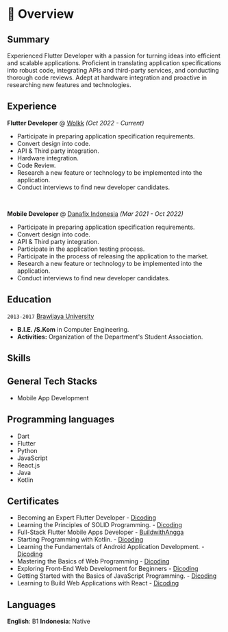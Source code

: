# 📖 Overview

## Summary

Experienced Flutter Developer with a passion for turning ideas into efficient and scalable applications. Proficient in translating application specifications into robust code, integrating APIs and third-party services, and conducting thorough code reviews. Adept at hardware integration and proactive in researching new features and technologies.

## Experience

**Flutter Developer** @ [Wolkk](https://www.linkedin.com/company/wolkk/) _(Oct 2022 - Current)_

- Participate in preparing application specification requirements.
- Convert design into code.
- API & Third party integration.
- Hardware integration.
- Code Review.
- Research a new feature or technology to be implemented into the application.
- Conduct interviews to find new developer candidates.

&nbsp;

**Mobile Developer** @ [Danafix Indonesia](https://www.linkedin.com/company/danafixindonesia/) _(Mar 2021 - Oct 2022)_

- Participate in preparing application specification requirements.
- Convert design into code.
- API & Third party integration.
- Participate in the application testing process.
- Participate in the process of releasing the application to the market.
- Research a new feature or technology to be implemented into the application.
- Conduct interviews to find new developer candidates.

## Education

`2013-2017` [Brawijaya University](https://ub.ac.id/)

- **B.I.E. /S.Kom** in Computer Engineering.
- **Activities:** Organization of the Department's Student Association.

## Skills

## General Tech Stacks

- Mobile App Development

## Programming languages

- Dart
- Flutter
- Python
- JavaScript
- React.js
- Java
- Kotlin

## Certificates

- Becoming an Expert Flutter Developer - [Dicoding](https://www.dicoding.com/certificates/4EXG6WGMDZRL)
- Learning the Principles of SOLID Programming. - [Dicoding](https://www.dicoding.com/certificates/4EXG6W23QZRL)
- Full-Stack Flutter Mobile Apps Developer - [BuildwithAngga](https://buildwithangga.com/talent/tegarnugroho/full-stack-flutter-mobile-apps-developer)
- Starting Programming with Kotlin. - [Dicoding](https://www.dicoding.com/certificates/GRX5LL8E3P0M)
- Learning the Fundamentals of Android Application Development. - [Dicoding](https://www.dicoding.com/certificates/RVZK60E5OZD5)
- Mastering the Basics of Web Programming - [Dicoding](https://www.dicoding.com/certificates/07Z6RQR4JPQR)
- Exploring Front-End Web Development for Beginners - [Dicoding](https://www.dicoding.com/certificates/0LZ01E9R0P65)
- Getting Started with the Basics of JavaScript Programming. - [Dicoding](https://www.dicoding.com/certificates/81P2G61NNPOY)
- Learning to Build Web Applications with React - [Dicoding](https://www.dicoding.com/certificates/4EXG5LN6QXRL)

## Languages

**English**: B1
**Indonesia**: Native
